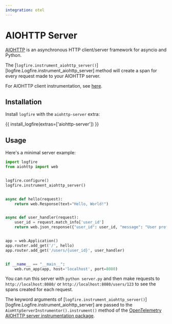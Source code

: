 ```yaml
---
integration: otel
---
```


# AIOHTTP Server

[AIOHTTP][aiohttp] is an asynchronous HTTP client/server framework for asyncio and Python.

The [`logfire.instrument_aiohttp_server()`][logfire.Logfire.instrument_aiohttp_server] method will create a span for every request made to your AIOHTTP server.

For AIOHTTP client instrumentation, see [here](../http-clients/aiohttp.md).

## Installation

Install `logfire` with the `aiohttp-server` extra:

{{ install_logfire(extras=['aiohttp-server']) }}

## Usage

Here's a minimal server example:

```py title="server.py"
import logfire
from aiohttp import web


logfire.configure()
logfire.instrument_aiohttp_server()


async def hello(request):
    return web.Response(text="Hello, World!")


async def user_handler(request):
    user_id = request.match_info['user_id']
    return web.json_response({"user_id": user_id, "message": "User profile"})


app = web.Application()
app.router.add_get('/', hello)
app.router.add_get('/users/{user_id}', user_handler)


if __name__ == "__main__":
    web.run_app(app, host='localhost', port=8080)
```

You can run this server with `python server.py` and then make requests to `http://localhost:8080/` or `http://localhost:8080/users/123` to see the spans created for each request.

The keyword arguments of [`logfire.instrument_aiohttp_server()`][logfire.Logfire.instrument_aiohttp_server] are passed to the `AioHttpServerInstrumentor().instrument()` method of the [OpenTelemetry AIOHTTP server instrumentation package](https://opentelemetry-python-contrib.readthedocs.io/en/latest/instrumentation/aiohttp_server/aiohttp_server.html).

[aiohttp]: https://docs.aiohttp.org/en/stable/
